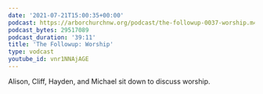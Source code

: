 ```yaml
---
date: '2021-07-21T15:00:35+00:00'
podcast: https://arborchurchnw.org/podcast/the-followup-0037-worship.m4a
podcast_bytes: 29517089
podcast_duration: '39:11'
title: 'The Followup: Worship'
type: vodcast
youtube_id: vnr1NNAjAGE
---
```


Alison, Cliff, Hayden, and Michael sit down to discuss worship.